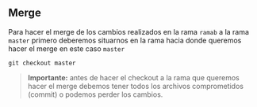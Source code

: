 ## Merge

Para hacer el merge de los cambios realizados en la rama `ramab` a la rama `master` primero deberemos situarnos en la rama hacia donde queremos hacer el merge en este caso `master`

`git checkout master`

> **Importante:** antes de hacer el checkout a la rama que queremos hacer el merge debemos tener todos los archivos comprometidos (commit) o podemos perder los cambios.

